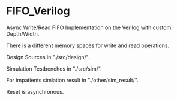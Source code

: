 # FIFO_Verilog
Async Write/Read FIFO Implementation on the Verilog with custom Depth/Width.

There is a different memory spaces for write and read operations.

Design Sources in "./src/design/".

Simulation Testbenches in "./src/sim/".

For impatients simlation result in "./other/sim_result/".

Reset is asynchronous.